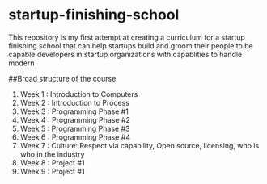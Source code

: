 startup-finishing-school
========================

This repository is my first attempt at creating a curriculum for a startup
finishing school that can help startups build and groom their people to be
capable developers in startup organizations with capablities to handle modern

##Broad structure of the course

1.  Week 1 : Introduction to Computers
2.  Week 2 : Introduction to Process 
3.  Week 3 : Programming Phase #1
4.  Week 4 : Programming Phase #2
5.  Week 5 : Programming Phase #3
6.  Week 6 : Programming Phase #4
7.  Week 7 : Culture: Respect via capability, Open source, licensing, who is who in the industry
8.  Week 8 : Project #1
9.  Week 9 : Project #1
